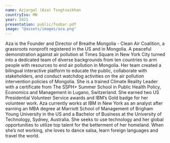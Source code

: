 ```yaml
---
name: Azjargal (Aza) Tsogtsaikhan
countryIso: MN
year: 2021
presentation: public/foobar.pdf
image: "@assets/images/aza.png"
---
```

Aza is the Founder and Director of Breathe Mongolia - Clean Air Coalition, a grassroots nonprofit registered in the US and in Mongolia. A peaceful demonstration against air pollution at Times Square in New York City turned into a dedicated team of diverse backgrounds from ten countries to arm people with resources to end air pollution in Mongolia. Her team created a bilingual interactive platform to educate the public, collaborate with stakeholders, and conduct watchdog activities on the air pollution intervention policies of Mongolia. She is a trained Climate Reality Leader with a certificate from The SSPH+ Summer School in Public Health Policy, Economics and Management in Lugano, Switzerland. She earned two US Presidential Volunteer Service awards and IBM’s Gold badge for her volunteer work. Aza currently works at IBM in New York as an analyst after earning an MBA degree at Marriott School of Management of Brigham Young University in the US and a Bachelor of Business at the University of Technology, Sydney, Australia. She seeks to use technology and her global opportunities to utilize top talent for the betterment of her homeland. When she’s not working, she loves to dance salsa, learn foreign languages and travel the world.
